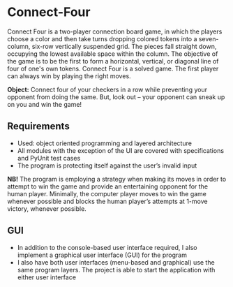 # Connect-Four
Connect Four is a two-player connection board game, in which the players choose a color and then take turns dropping colored tokens into a seven-column, six-row vertically suspended grid. The pieces fall straight down, occupying the lowest available space within the column. The objective of the game is to be the first to form a horizontal, vertical, or diagonal line of four of one's own tokens. Connect Four is a solved game. The first player can always win by playing the right moves.

**Object:** Connect four of your checkers in a row while preventing your opponent from doing the same. But, look out – your opponent can sneak up on you and win the game!

## Requirements
- Used: object oriented programming and layered architecture
- All modules with the exception of the UI are covered with specifications and PyUnit test cases
- The program is protecting itself against the user’s invalid input

**NB!**  The program is employing a strategy when making its moves in order to attempt to win the game and provide an entertaining opponent for the human player. Minimally, the computer player moves to win the game whenever possible and blocks the human player’s attempts at 1-move victory, whenever possible.

## GUI
- In addition to the console-based user interface required, I also implement a graphical user interface (GUI) for the program
- I also have both user interfaces (menu-based and graphical) use the same program layers. The project is able to start the application with either user interface
